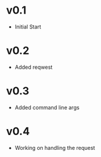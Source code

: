 # v0.1
- Initial Start

# v0.2
- Added reqwest

# v0.3
- Added command line args

# v0.4
- Working on handling the request